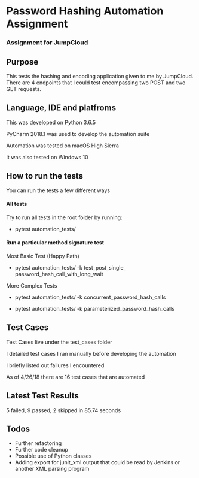 # Password Hashing Automation Assignment

### Assignment for JumpCloud

## Purpose

This tests the hashing and encoding application 
given to me by JumpCloud. There are 4 endpoints that
I could test encompassing two POST and two GET requests.


## Language, IDE and platfroms

This was developed on Python 3.6.5

PyCharm 2018.1 was used to develop the automation suite

Automation was tested on macOS High Sierra

It was also tested on Windows 10

## How to run the tests

You can run the tests a few different ways

#### All tests

Try to run all tests in the root folder by running:

* pytest automation_tests/

#### Run a particular method signature test 

Most Basic Test (Happy Path)

* pytest automation_tests/ -k test_post_single_
password_hash_call_with_long_wait

More Complex Tests

* pytest automation_tests/ -k concurrent_password_hash_calls

* pytest automation_tests/ -k parameterized_password_hash_calls

## Test Cases

Test Cases live under the test_cases folder

I detailed test cases I ran manually before developing the automation

I briefly listed out failures I encountered

As of 4/26/18 there are 16 test cases that are automated

## Latest Test Results

5 failed, 9 passed, 2 skipped in 85.74 seconds 

## Todos

* Further refactoring
* Further code cleanup
* Possible use of Python classes
* Adding export for junit_xml output that could be 
read by Jenkins or another XML parsing program


